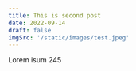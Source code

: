 ```yaml
---
title: This is second post
date: 2022-09-14
draft: false
imgSrc: '/static/images/test.jpeg'
---
```

Lorem isum 245